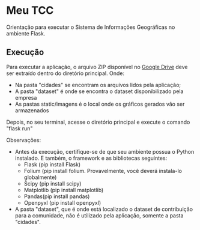 # Meu TCC

Orientação para executar o Sistema de Informações Geográficas no ambiente Flask.

## Execução

Para executar a aplicação, o arquivo ZIP disponível no [Google Drive](https://drive.google.com/file/d/1INNV341FqIuCswYtEQI3Le1K-UBa_13i/view?usp=sharing) deve ser extraído dentro do diretório principal. Onde:
- Na pasta "cidades" se encontram os arquivos lidos pela aplicação;
- A pasta "dataset" é onde se encontra o dataset disponibilizado pela empresa
- As pastas static/imagens é o local onde os gráficos gerados vão ser armazenados

Depois, no seu terminal, acesse o diretório principal e execute o comando "flask run"

Observações:
- Antes da execução, certifique-se de que seu ambiente possua o Python instalado. E também, o framework e as bibliotecas seguintes:
  - Flask (pip install Flask)
  - Folium (pip install folium. Provavelmente, você deverá instala-lo globalmente)
  - Scipy (pip install scipy)
  - Matplotlib (pip install matplotlib)
  - Pandas(pip install pandas)
  - Openpyxl (pip install openpyxl)
- A pasta "dataset", que é onde está localizado o dataset de contribuição para a comunidade, não é utilizado pela aplicação, somente a pasta "cidades".
